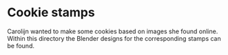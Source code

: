 # Cookie stamps

Carolijn wanted to make some cookies based on images she found online. Within this directory the Blender designs for the corresponding stamps can be found.